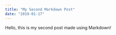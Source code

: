 ```yaml
---
title: "My Second Markdown Post"
date: "2019-01-17"
---
```


Hello, this is my second post made using Markdown!